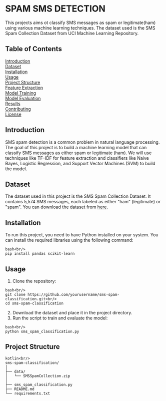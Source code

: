 # SPAM SMS DETECTION

This projects aims ot classify SMS messages as spam or legitimate(ham) using various machine learning techniques. The dataset used is the SMS Spam Collection Dataset from UCI Machine Learning Repository.

## Table of Contents

[Introduction](#introdcution)<br/>
[Dataset](#dataset)<br/>
[Installation](#installation)<br/>
[Usage](#usage)<br/>
[Project Structure](#project-structure)<br/>
[Feature Extraction](#feature-extarction)<br/>
[Model Training](#model-training)<br/>
[Model Evaluation](#model-evaluation)<br/>
[Results](#results)<br/>
[Contributing](#contributing)<br/>
[License](#license)

## Introduction

SMS spam detection is a common problem in natural language processing. The goal of this project is to build a machine learning model that can classify SMS messages as either spam or legitimate (ham). We will use techniques like TF-IDF for feature extraction and classifiers like Naive Bayes, Logistic Regression, and Support Vector Machines (SVM) to build the model.

## Dataset

The dataset used in this project is the SMS Spam Collection Dataset. It contains 5,574 SMS messages, each labeled as either "ham" (legitimate) or "spam". You can download the dataset from 
[here](https://www.kaggle.com/datasets/uciml/sms-spam-collection-dataset).

## Installation

To run this project, you need to have Python installed on your system. You can install the required libraries using the following command:
```
bash<br/>
pip install pandas scikit-learn
```

## Usage

1. Clone the repository:
```
bash<br/>
git clone https://github.com/yourusername/sms-spam-classification.git<br/>
cd sms-spam-classification
```
2. Download the dataset and place it in the project directory.<br/>
3. Run the script to train and evaluate the model:
```
bash<br/>
python sms_spam_classification.py
```

## Project Structure

```
kotlin<br/>
sms-spam-classification/
│
├── data/
│   └── SMSSpamCollection.zip
│
├── sms_spam_classification.py
├── README.md
└── requirements.txt



